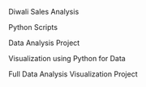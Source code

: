 Diwali Sales Analysis

Python Scripts

Data Analysis Project

Visualization using Python for Data 

Full Data Analysis Visualization Project


